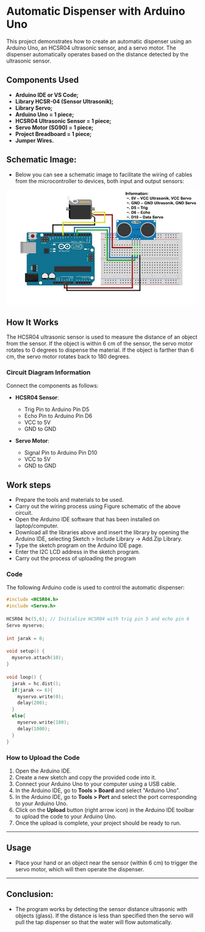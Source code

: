 # Automatic Dispenser with Arduino Uno

This project demonstrates how to create an automatic dispenser using an Arduino Uno, an HCSR04 ultrasonic sensor, and a servo motor. The dispenser automatically operates based on the distance detected by the ultrasonic sensor.

## Components Used

- **Arduino IDE or VS Code;**
- **Library HCSR-04 (Sensor Ultrasonik);**
- **Library Servo;**
- **Arduino Uno = 1 piece;**
- **HCSR04 Ultrasonic Sensor = 1 piece;**
- **Servo Motor (SG90) = 1 piece;**
- **Project Breadboard = 1 piece;**
- **Jumper Wires.**

## Schematic Image:

- Below you can see a schematic image to facilitate the wiring of cables from the microcontroller to devices, both input and output sensors:

![Alt text](img/schematic.jpg)

## How It Works

The HCSR04 ultrasonic sensor is used to measure the distance of an object from the sensor. If the object is within 6 cm of the sensor, the servo motor rotates to 0 degrees to dispense the material. If the object is farther than 6 cm, the servo motor rotates back to 180 degrees.

### Circuit Diagram Information

Connect the components as follows:

- **HCSR04 Sensor**:

  - Trig Pin to Arduino Pin D5
  - Echo Pin to Arduino Pin D6
  - VCC to 5V
  - GND to GND

- **Servo Motor**:
  - Signal Pin to Arduino Pin D10
  - VCC to 5V
  - GND to GND

## Work steps

- Prepare the tools and materials to be used.
- Carry out the wiring process using Figure schematic of the above circuit.
- Open the Arduino IDE software that has been installed on laptop/computer.
- Download all the libraries above and insert the library by opening the Arduino IDE, selecting Sketch > Include Library -> Add.Zip Library.
- Type the sketch program on the Arduino IDE page.
- Enter the I2C LCD address in the sketch program.
- Carry out the process of uploading the program

### Code

The following Arduino code is used to control the automatic dispenser:

```cpp
#include <HCSR04.h>
#include <Servo.h>

HCSR04 hc(5,6); // Initialize HCSR04 with trig pin 5 and echo pin 6
Servo myservo;

int jarak = 0;

void setup() {
  myservo.attach(10);
}

void loop() {
  jarak = hc.dist();
  if(jarak <= 6){
    myservo.write(0);
    delay(200);
  }
  else{
    myservo.write(180);
    delay(1000);
  }
}

```
### How to Upload the Code

1. Open the Arduino IDE.
2. Create a new sketch and copy the provided code into it.
3. Connect your Arduino Uno to your computer using a USB cable.
4. In the Arduino IDE, go to **Tools > Board** and select "Arduino Uno".
5. In the Arduino IDE, go to **Tools > Port** and select the port corresponding to your Arduino Uno.
6. Click on the **Upload** button (right arrow icon) in the Arduino IDE toolbar to upload the code to your Arduino Uno.
7. Once the upload is complete, your project should be ready to run.

<hr/>

## Usage
- Place your hand or an object near the sensor (within 6 cm) to trigger the servo motor, which will then operate the dispenser.

<hr/>

## Conclusion:
- The program works by detecting the sensor distance ultrasonic with objects (glass). If the distance is less than specified then the servo will pull the tap dispenser so that the water will flow automatically.
